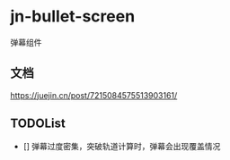 # jn-bullet-screen
弹幕组件
## 文档
https://juejin.cn/post/7215084575513903161/
## TODOList
- [] 弹幕过度密集，突破轨道计算时，弹幕会出现覆盖情况
